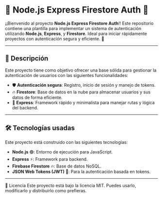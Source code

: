 # 🚀 Node.js Express Firestore Auth 🔐

¡¡Bienvenido al proyecto **Node.js Express Firestore Auth**!! Este repositorio contiene una plantilla para implementar un sistema de autenticación utilizando **Node.js**, **Express**, y **Firestore**. Ideal para iniciar rápidamente proyectos con autenticación segura y eficiente. 🌟

---

## 📝 **Descripción**
Este proyecto tiene como objetivo ofrecer una base sólida para gestionar la autenticación de usuarios con las siguientes funcionalidades:
- 🛡️ **Autenticación segura**: Registro, inicio de sesión y manejo de tokens.
- 🔥 **Firestore**: Base de datos en la nube para almacenar usuarios y sus datos de forma eficiente.
- 🚀 **Express**: Framework rápido y minimalista para manejar rutas y lógica del backend.

---

## 🛠️ **Tecnologías usadas**
Este proyecto está construido con las siguientes tecnologías:
- **Node.js** 🟢: Entorno de ejecución para JavaScript.
- **Express** ⚡: Framework para backend.
- **Firebase Firestore** 🔥: Base de datos NoSQL.
- **JSON Web Tokens (JWT)** 🔑: Para la autenticación basada en tokens.

---

📜 Licencia
Este proyecto está bajo la licencia MIT. Puedes usarlo, modificarlo y distribuirlo como prefieras.